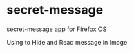 secret-message
==============

secret-message app for Firefox OS

Using to Hide and Read message in Image

